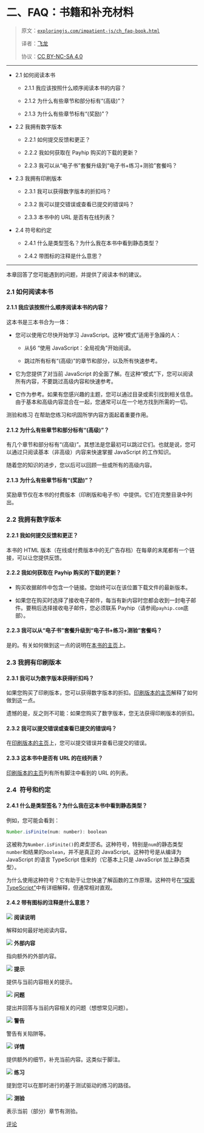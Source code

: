 # 二、FAQ：书籍和补充材料

> 原文：[`exploringjs.com/impatient-js/ch_faq-book.html`](https://exploringjs.com/impatient-js/ch_faq-book.html)
> 
> 译者：[飞龙](https://github.com/wizardforcel)
> 
> 协议：[CC BY-NC-SA 4.0](https://creativecommons.org/licenses/by-nc-sa/4.0/)



* * *

+   2.1 如何阅读本书

    +   2.1.1 我应该按照什么顺序阅读本书的内容？

    +   2.1.2 为什么有些章节和部分标有“(高级)”？

    +   2.1.3 为什么有些章节标有“(奖励)”？

+   2.2 我拥有数字版本

    +   2.2.1 如何提交反馈和更正？

    +   2.2.2 我如何获取在 Payhip 购买的下载的更新？

    +   2.2.3 我可以从“电子书”套餐升级到“电子书+练习+测验”套餐吗？

+   2.3 我拥有印刷版本

    +   2.3.1 我可以获得数字版本的折扣吗？

    +   2.3.2 我可以提交错误或查看已提交的错误吗？

    +   2.3.3 本书中的 URL 是否有在线列表？

+   2.4 符号和约定

    +   2.4.1 什么是类型签名？为什么我在本书中看到静态类型？

    +   2.4.2 带图标的注释是什么意思？

* * *

本章回答了您可能遇到的问题，并提供了阅读本书的建议。

### 2.1 如何阅读本书

#### 2.1.1 我应该按照什么顺序阅读本书的内容？

这本书是三本书合为一体：

+   您可以使用它尽快开始学习 JavaScript。这种“模式”适用于急躁的人：

    +   从§6 “使用 JavaScript：全局视角”开始阅读。

    +   跳过所有标有“(高级)”的章节和部分，以及所有快速参考。

+   它为您提供了对当前 JavaScript 的全面了解。在这种“模式”下，您可以阅读所有内容，不要跳过高级内容和快速参考。

+   它作为参考。如果有您感兴趣的主题，您可以通过目录或索引找到相关信息。由于基本和高级内容混合在一起，您通常可以在一个地方找到所需的一切。

测验和练习 在帮助您练习和巩固所学内容方面起着重要作用。

#### 2.1.2 为什么有些章节和部分标有“(高级)”？

有几个章节和部分标有“(高级)”。其想法是您最初可以跳过它们。也就是说，您可以通过只阅读基本（非高级）内容来快速掌握 JavaScript 的工作知识。

随着您的知识的进步，您以后可以回顾一些或所有的高级内容。

#### 2.1.3 为什么有些章节标有“(奖励)”？

奖励章节仅在本书的付费版本（印刷版和电子书）中提供。它们在完整目录中列出。

### 2.2 我拥有数字版本

#### 2.2.1 我如何提交反馈和更正？

本书的 HTML 版本（在线或付费版本中的无广告存档）在每章的末尾都有一个链接，可以让您提供反馈。

#### 2.2.2 我如何获取在 Payhip 购买的下载的更新？

+   购买收据邮件中包含一个链接。您始终可以在该位置下载文件的最新版本。

+   如果您在购买时选择了接收电子邮件，每当有新内容时您都会收到一封电子邮件。要稍后选择接收电子邮件，您必须联系 Payhip（请参阅`payhip.com`底部）。

#### 2.2.3 我可以从“电子书”套餐升级到“电子书+练习+测验”套餐吗？

是的。有关如何做到这一点的说明在[本书的主页](https://exploringjs.com/impatient-js/#upgrades)上。

### 2.3 我拥有印刷版本

#### 2.3.1 我可以为数字版本获得折扣吗？

如果您购买了印刷版本，您可以获得数字版本的折扣。[印刷版本的主页](https://exploringjs.com/impatient-js/es2019/)解释了如何做到这一点。

遗憾的是，反之则不可能：如果您购买了数字版本，您无法获得印刷版本的折扣。

#### 2.3.2 我可以提交错误或查看已提交的错误吗？

在[印刷版本的主页](https://exploringjs.com/impatient-js/es2019/)上，您可以提交错误并查看已提交的错误。

#### 2.3.3 这本书中是否有 URL 的在线列表？

[印刷版本的主页](https://exploringjs.com/impatient-js/es2019/)列有所有脚注中看到的 URL 的列表。

### 2.4 符号和约定

#### 2.4.1 什么是类型签名？为什么我在这本书中看到静态类型？

例如，您可能会看到：

```js
Number.isFinite(num: number): boolean
```

这被称为`Number.isFinite()`的*类型签名*。这种符号，特别是`num`的静态类型`number`和结果的`boolean`，并不是真正的 JavaScript。这种符号是从编译为 JavaScript 的语言 TypeScript 借来的（它基本上只是 JavaScript 加上静态类型）。

为什么使用这种符号？它有助于让您快速了解函数的工作原理。这种符号在[“探索 TypeScript”](https://exploringjs.com/tackling-ts/ch_typescript-essentials.html)中有详细解释，但通常相对直观。

#### 2.4.2 带有图标的注释是什么意思？

![](img/ec8e6930fbe484fc519f3aa7b812c3fd.png) **阅读说明**

解释如何最好地阅读内容。

![](img/aec4653f22c8cf0e517ff5024759dfe1.png) **外部内容**

指向额外的外部内容。

![](img/5fad46ca9f1c9224fc57d54750b4f1f4.png) **提示**

提供与当前内容相关的提示。

![](img/4e01a86e5fc2028470dca44da5c2d2aa.png) **问题**

提出并回答与当前内容相关的问题（想想常见问题）。

![](img/0ac255e56dc93a43365d8502301c8688.png) **警告**

警告有关陷阱等。

![](img/b666ba365e94edaf0ef510fd7e12c7de.png) **详情**

提供额外的细节，补充当前内容。这类似于脚注。

![](img/90f73f1851c5b1baf43cb746913c09e6.png) **练习**

提到您可以在那时进行的基于测试驱动的练习的路径。

![](img/4ca05ad97a693bee61e4fd6459232e60.png) **测验**

表示当前（部分）章节有测验。

[评论](https://github.com/rauschma/impatient-js/issues/33)
